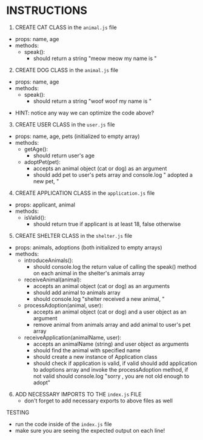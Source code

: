 # INSTRUCTIONS

1. CREATE CAT CLASS in the `animal.js` file

- props: name, age
- methods:
  - speak():
    - should return a string "meow meow my name is <cat-name>"

2. CREATE DOG CLASS in the `animal.js` file

- props: name, age
- methods:
  - speak():
    - should return a string "woof woof my name is <dog-name>"

* HINT: notice any way we can optimize the code above?

3. CREATE USER CLASS in the `user.js` file

- props: name, age, pets (initialized to empty array)
- methods:
  - getAge():
    - should return user's age
  - adoptPet(pet):
    - accepts an animal object (cat or dog) as an argument
    - should add pet to user's pets array and console.log "<user-name>
      adopted a new pet, <pet-name>"

4. CREATE APPLICATION CLASS in the `application.js` file

- props: applicant, animal
- methods:
  - isValid():
    - should return true if applicant is at least 18, false otherwise

5. CREATE SHELTER CLASS in the `shelter.js` file

- props: animals, adoptions (both initialized to empty arrays)
- methods:
  - introduceAnimals():
    - should console.log the return value of calling the speak() method
      on each animal in the shelter's animals array
  - receiveAnimal(animal):
    - accepts an animal object (cat or dog) as an arguments
    - should add animal to animals array
    - should console.log "shelter received a new animal, <animal-name>"
  - processAdoption(animal, user):
    - accepts an animal object (cat or dog) and a user object as an argument
    - remove animal from animals array and add animal to user's pet array
  - receiveApplication(animalName, user):
    - accepts an animalName (string) and user object as arguments
    - should find the animal with specified name
    - should create a new instance of Application class
    - should check if application is valid, if valid should add application
      to adoptions array and invoke the processAdoption method,
      if not valid should console.log "sorry <user-name>, you are not old
      enough to adopt"

6. ADD NECESSARY IMPORTS TO THE `index.js` FILE
   - don't forget to add necessary exports to above files as well

TESTING

- run the code inside of the `index.js` file
- make sure you are seeing the expected output on each line!
